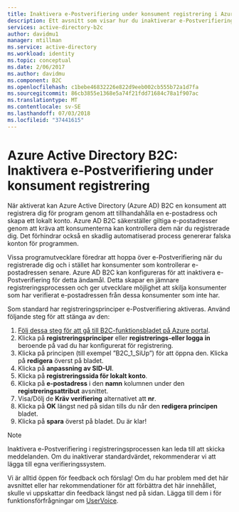 ```yaml
---
title: Inaktivera e-Postverifiering under konsument registrering i Azure Active Directory B2C | Microsoft Docs
description: Ett avsnitt som visar hur du inaktiverar e-Postverifiering under konsument registrering i Azure Active Directory B2C.
services: active-directory-b2c
author: davidmu1
manager: mtillman
ms.service: active-directory
ms.workload: identity
ms.topic: conceptual
ms.date: 2/06/2017
ms.author: davidmu
ms.component: B2C
ms.openlocfilehash: c1bebe46832226e822d9eeb002cb555b72a1d7fa
ms.sourcegitcommit: 86cb3855e1368e5a74f21fdd71684c78a1f907ac
ms.translationtype: MT
ms.contentlocale: sv-SE
ms.lasthandoff: 07/03/2018
ms.locfileid: "37441615"
---
```

# <a name="azure-active-directory-b2c-disable-email-verification-during-consumer-sign-up"></a>Azure Active Directory B2C: Inaktivera e-Postverifiering under konsument registrering
När aktiverat kan Azure Active Directory (Azure AD) B2C en konsument att registrera dig för program genom att tillhandahålla en e-postadress och skapa ett lokalt konto. Azure AD B2C säkerställer giltiga e-postadresser genom att kräva att konsumenterna kan kontrollera dem när du registrerade dig. Det förhindrar också en skadlig automatiserad process genererar falska konton för programmen.

Vissa programutvecklare föredrar att hoppa över e-Postverifiering när du registrerade dig och i stället har konsumenter som kontrollerar e-postadressen senare. Azure AD B2C kan konfigureras för att inaktivera e-Postverifiering för detta ändamål. Detta skapar en jämnare registreringsprocessen och ger utvecklare möjlighet att skilja konsumenter som har verifierat e-postadressen från dessa konsumenter som inte har.

Som standard har registreringsprinciper e-Postverifiering aktiveras. Använd följande steg för att stänga av den:

1. [Följ dessa steg för att gå till B2C-funktionsbladet på Azure portal](active-directory-b2c-app-registration.md#navigate-to-b2c-settings).
2. Klicka på **registreringsprinciper** eller **registrerings-eller logga in** beroende på vad du har konfigurerat för registrering.
3. Klicka på principen (till exempel ”B2C_1_SiUp”) för att öppna den. Klicka på **redigera** överst på bladet.
4. Klicka på **anpassning av SID-UI**.
5. Klicka på **registreringssida för lokalt konto**.
6. Klicka på **e-postadress** i den **namn** kolumnen under den **registreringsattribut** avsnittet.
7. Visa/Dölj de **Kräv verifiering** alternativet att **nr**.
8. Klicka på **OK** längst ned på sidan tills du når den **redigera principen** bladet.
9. Klicka på **spara** överst på bladet. Du är klar!

> [!NOTE]
> Inaktivera e-Postverifiering i registreringsprocessen kan leda till att skicka meddelanden. Om du inaktiverar standardvärdet, rekommenderar vi att lägga till egna verifieringssystem.
> 
> 

Vi är alltid öppen för feedback och förslag! Om du har problem med det här avsnittet eller har rekommendationer för att förbättra det här innehållet, skulle vi uppskattar din feedback längst ned på sidan. Lägga till dem i för funktionsförfrågningar om [UserVoice](https://feedback.azure.com/forums/169401-azure-active-directory/category/160596-b2c).

